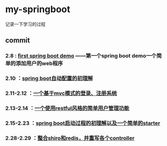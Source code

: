 # my-springboot
记录一下学习的过程

## commit
### 2.8 : [first spring boot demo](https://github.com/Rorke76753/my-springboot-tutorial/tree/master/springboot0) ——第一个spring boot demo一个简单的添加用户的web程序

### 2.10 ：[spring boot自动配置的初理解](https://github.com/Rorke76753/my-springboot-tutorial/tree/master/springboot01)

### 2.11-2.12 ：[一个基于mvc模式的登录、注册系统](https://github.com/Rorke76753/my-springboot-tutorial/tree/master/springboot02)

### 2.13-2.14 ：[一个使用restful风格的简单用户管理功能](https://github.com/Rorke76753/my-springboot-tutorial/tree/master/springboot03)

### 2.15-2.23 ：[spring boot启动过程的初理解以及一个简单的starter](https://github.com/Rorke76753/my-springboot-tutorial/tree/master/springboot04) 

### 2.28-2.29 ：[整合shiro和redis，并重写各个controller](https://github.com/Rorke76753/my-springboot-tutorial/tree/master/springboot05) 

